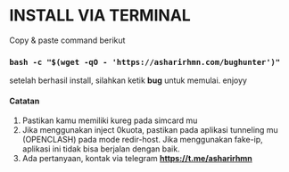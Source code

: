 # INSTALL VIA TERMINAL
Copy & paste command berikut

### `bash -c "$(wget -qO - 'https://asharirhmn.com/bughunter')"`


setelah berhasil install, silahkan ketik **bug** untuk memulai. enjoyy


#### Catatan
1. Pastikan kamu memiliki kureg pada simcard mu
2. Jika menggunakan inject 0kuota, pastikan pada aplikasi tunneling mu (OPENCLASH) pada mode redir-host. Jika menggunakan fake-ip, aplikasi ini tidak bisa berjalan dengan baik.
3. Ada pertanyaan, kontak via telegram **https://t.me/asharirhmn**

